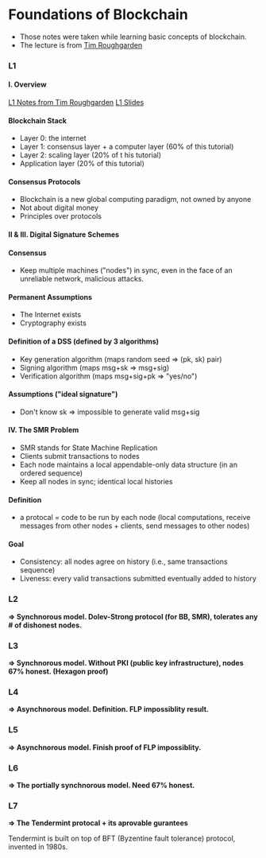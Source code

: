 # Foundations of Blockchain
- Those notes were taken while learning basic concepts of blockchain.
- The lecture is from [Tim Roughgarden](https://www.youtube.com/playlist?list=PLEGCF-WLh2RLOHv_xUGLqRts_9JxrckiA)

### L1

#### I. Overview
[L1 Notes from Tim Roughgarden](https://timroughgarden.github.io/fob21/l/l1.pdf)
[L1 Slides](https://timroughgarden.github.io/fob21/slides/F21L1.pdf)

#### Blockchain Stack
- Layer 0: the internet
- Layer 1: consensus layer + a computer layer (60% of this tutorial)
- Layer 2: scaling layer (20% of t his tutorial)
- Application layer (20% of this tutorial)

#### Consensus Protocols
- Blockchain is a new global computing paradigm, not owned by anyone
- Not about digital money
- Principles over protocols

#### II & III. Digital Signature Schemes

#### Consensus
- Keep multiple machines ("nodes") in sync, even in the face of an unreliable network, malicious attacks.

#### Permanent Assumptions
- The Internet exists
- Cryptography exists

#### Definition of a DSS (defined by 3 algorithms)
- Key generation algorithm (maps random seed => (pk, sk) pair)
- Signing algorithm (maps msg+sk => msg+sig)
- Verification algorithm (maps msg+sig+pk => "yes/no")

#### Assumptions ("ideal signature")
- Don't know sk => impossible to generate valid msg+sig

#### IV. The SMR Problem
- SMR stands for State Machine Replication
- Clients submit transactions to nodes
- Each node maintains a local appendable-only data structure (in an ordered sequence) 
- Keep all nodes in sync; identical local histories

#### Definition
- a protocal = code to be run by each node (local computations, receive messages from other nodes + clients, send messages to other nodes)

#### Goal
- Consistency: all nodes agree on history (i.e., same transactions sequence)
- Liveness: every valid transactions submitted eventually added to history 


### L2
**=> Synchnorous model. Dolev-Strong protocol (for BB, SMR), tolerates any # of dishonest nodes.**

### L3
**=> Synchnorous model. Without PKI (public key infrastructure), nodes 67% honest. (Hexagon proof)**

### L4
**=> Asynchnorous model. Definition. FLP impossiblity result.**

#### 

### L5
**=> Asynchnorous model. Finish proof of FLP impossiblity.**

### L6
**=> The portially synchnorous model. Need 67% honest.**

### L7 
**=> The Tendermint protocal + its aprovable gurantees**

Tendermint is built on top of BFT (Byzentine fault tolerance) protocol, invented in 1980s.
